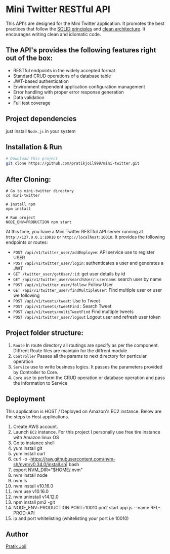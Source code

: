 # Mini Twitter RESTful API



This API's are designed for the Mini Twitter application. It promotes the best practices that follow the [SOLID principles](https://en.wikipedia.org/wiki/SOLID)
and [clean architecture](https://blog.cleancoder.com/uncle-bob/2012/08/13/the-clean-architecture.html). 
It encourages writing clean and idiomatic code. 

## The API's provides the following features right out of the box:

* RESTful endpoints in the widely accepted format
* Standard CRUD operations of a database table
* JWT-based authentication
* Environment dependent application configuration management
* Error handling with proper error response generation
* Data validation
* Full test coverage

## Project dependencies
just install `Node.js` in your system

## Installation & Run
```bash
# Download this project
git clone https://github.com/pratikjoil999/mini-twitter.git
```

## After Cloning:

```shell
# Go to mini-twitter directory
cd mini-twitter

# Install npm
npm install

# Run project 
NODE_ENV=PRODUCTION npm start

```


At this time, you have a Mini Twitter RESTful API server running at `http://127.0.0.1:10010` or `http://localhost:10010`. It provides the following endpoints or routes:

* `POST /api/v1/twitter_user/addEmployee`: API service use to register USER
* `POST /api/v1/twitter_user/login`: authenticates a user and generates a JWT
* `GET /twitter_user/getUser/:id`: get user details by id
* `GET /api/v1/twitter_user/searchUser/:username`: search user by name
* `POST /api/v1/twitter_user/follow`: Follow User
* `GET /api/v1/twitter_user/findMultipleUser`: Find multiple user or user we following
* `POST /api/v1/tweets/tweet`: Use to Tweet 
* `POST /api/v1/tweets/tweetFind` : Search Tweet
* `POST /api/v1/tweets/multiTweetFind` Find multiple tweets 
* `POST /api/v1/twitter_user/logout` Logout user and refresh user token

## Project folder structure:

1. `Route` In route directory all routings are specify as per the component. Diffrent Route files are maintain for the diffrent module
2. `Controller` Passes all the params to next directory for perticular operation
3. `Service` use to write business logics. It passes the parameters provided by Controller to Core.
4. `Core` use to perform the CRUD operation or database operation and pass the information to Service


## Deployment

This application is HOST / Deployed on Amazon's EC2 instance. Below are the steps to Host applications.

1. Create AWS account.
2. Launch `EC2` instance. For this project I personally use free tire instance with Amazon linux OS
3. Go to instance shell
4. yum install git
5. yum install curl
6. curl -o -https://raw.githubusercontent.com/nvm-sh/nvm/v0.34.0/install.sh| bash
7. export NVM_DIR="$HOME/.nvm"
8. nvm install node
9. nvm ls 
10. nvm install v10.16.0
11. nvm use v10.16.0
12. nvm uninstall v14.12.0
13. npm install pm2 -git
14. NODE_ENV=PRODUCTION PORT=10010 pm2 start app.js --name RFL-PROD-API
15. ip and port whitelisting (whitelisting your port i.e 10010)


## Author

[Pratik Joil](https://www.linkedin.com/in/pratik-joil/)










